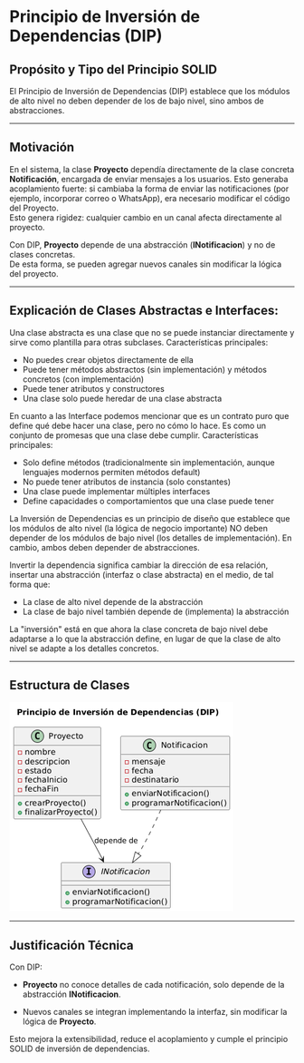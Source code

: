 # Principio de Inversión de Dependencias (DIP)

## Propósito y Tipo del Principio SOLID

El Principio de Inversión de Dependencias (DIP) establece que los módulos de alto nivel no deben depender de los de bajo nivel, sino ambos de abstracciones.

---

## Motivación

En el sistema, la clase **Proyecto** dependía directamente de la clase concreta **Notificación**, encargada de enviar mensajes a los usuarios.
Esto generaba acoplamiento fuerte: si cambiaba la forma de enviar las notificaciones (por ejemplo, incorporar correo o WhatsApp), era necesario modificar el código del Proyecto.  
Esto genera rigidez: cualquier cambio en un canal afecta directamente al proyecto.

Con DIP, **Proyecto** depende de una abstracción (**INotificacion**) y no de clases concretas.  
De esta forma, se pueden agregar nuevos canales sin modificar la lógica del proyecto.

---

## Explicación de Clases Abstractas e Interfaces:

Una clase abstracta es una clase que no se puede instanciar directamente y sirve como plantilla para otras subclases. Características principales:

- No puedes crear objetos directamente de ella
- Puede tener métodos abstractos (sin implementación) y métodos concretos (con implementación)
- Puede tener atributos y constructores
- Una clase solo puede heredar de una clase abstracta

En cuanto a las Interface podemos mencionar que es un contrato puro que define qué debe hacer una clase, pero no cómo lo hace. Es como un conjunto de promesas que una clase debe cumplir. Características principales:

- Solo define métodos (tradicionalmente sin implementación, aunque lenguajes modernos permiten métodos default)
- No puede tener atributos de instancia (solo constantes)
- Una clase puede implementar múltiples interfaces
- Define capacidades o comportamientos que una clase puede tener

La Inversión de Dependencias es un principio de diseño que establece que los módulos de alto nivel (la lógica de negocio importante) NO deben depender de los módulos de bajo nivel (los detalles de implementación). En cambio, ambos deben depender de abstracciones.

Invertir la dependencia significa cambiar la dirección de esa relación, insertar una abstracción (interfaz o clase abstracta) en el medio, de tal forma que:

- La clase de alto nivel depende de la abstracción
- La clase de bajo nivel también depende de (implementa) la abstracción

La "inversión" está en que ahora la clase concreta de bajo nivel debe adaptarse a lo que la abstracción define, en lugar de que la clase de alto nivel se adapte a los detalles concretos.

---

## Estructura de Clases

![DIP](../../diagramas/01-diagrama-clases/01-solid-05-dip.png)

---

## Justificación Técnica

Con DIP:

- **Proyecto** no conoce detalles de cada notificación, solo depende de la abstracción **INotificacion**.

- Nuevos canales se integran implementando la interfaz, sin modificar la lógica de **Proyecto**.

Esto mejora la extensibilidad, reduce el acoplamiento y cumple el principio SOLID de inversión de dependencias.
